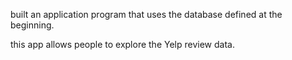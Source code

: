built an application program that uses the database defined at the beginning.

this app allows people to explore the Yelp review data.
